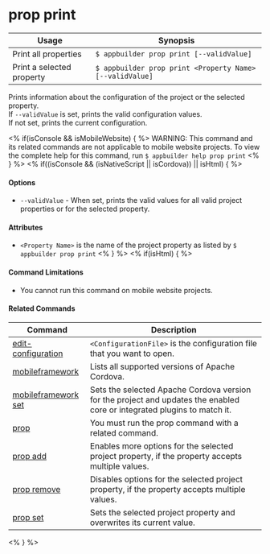 prop print
==========

Usage | Synopsis
------|-------
Print all properties | `$ appbuilder prop print [--validValue]`
Print a selected property | `$ appbuilder prop print <Property Name> [--validValue]`

Prints information about the configuration of the project or the selected property.  
If `--validValue` is set, prints the valid configuration values.  
If not set, prints the current configuration. 

<% if(isConsole && isMobileWebsite) { %>
WARNING: This command and its related commands are not applicable to mobile website projects. To view the complete help for this command, run `$ appbuilder help prop print`
<% } %>
<% if((isConsole && (isNativeScript || isCordova)) || isHtml) { %>
#### Options
* `--validValue` - When set, prints the valid values for all valid project properties or for the selected property.

#### Attributes
* `<Property Name>` is the name of the project property as listed by `$ appbuilder prop print`
<% } %>
<% if(isHtml) { %> 
#### Command Limitations

* You cannot run this command on mobile website projects.

#### Related Commands

Command | Description
----------|----------
[edit-configuration](edit-configuration.html) | `<ConfigurationFile>` is the configuration file that you want to open.
[mobileframework](mobileframework.html) | Lists all supported versions of Apache Cordova.
[mobileframework set](mobileframework-set.html) | Sets the selected Apache Cordova version for the project and updates the enabled core or integrated plugins to match it.
[prop](prop.html) | You must run the prop command with a related command.
[prop add](prop-add.html) | Enables more options for the selected project property, if the property accepts multiple values.
[prop remove](prop-remove.html) | Disables options for the selected project property, if the property accepts multiple values.
[prop set](prop-set.html) | Sets the selected project property and overwrites its current value.
<% } %>